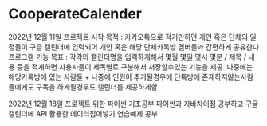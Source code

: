 # CooperateCalender
2022년 12월 11일 프로젝트 시작
목적 : 카카오톡으로 적기만하던 개인 혹은 단체의 일정들이 구글 캘린더에 입력되어 개인 혹은 해당 단체카톡방 멤버들과 간편하게 공유한다
프로그램 기능 목표 : 
각각의 캘린더명을 입력하게해서 몇월 몇일 몇시 몇분 / 제목 / 내용 등을 적게하면 사용자들이 제목별로 구분해서 저장할수있는 기능을 제공. 
나중에는 해당카톡방에 있는 사람들 + 나중에 인원이 추가될경우에 단톡방에 존재하지않는사람들에게도 구독을 하게될경우도 캘린더를 제공하게함

2022년 12월 18일 프로젝트 위한 파이썬 기초공부
파이썬과 자바차이점 공부하고 구글캘린더에 API 활용한 데이터집어넣기 연습예제 공부
